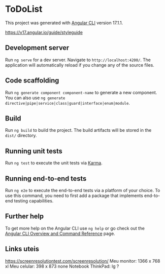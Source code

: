 # ToDoList

This project was generated with [Angular CLI](https://github.com/angular/angular-cli) version 17.1.1.

https://v17.angular.io/guide/styleguide

## Development server

Run `ng serve` for a dev server. Navigate to `http://localhost:4200/`. The application will automatically reload if you change any of the source files.

## Code scaffolding

Run `ng generate component component-name` to generate a new component. You can also use `ng generate directive|pipe|service|class|guard|interface|enum|module`.

## Build

Run `ng build` to build the project. The build artifacts will be stored in the `dist/` directory.

## Running unit tests

Run `ng test` to execute the unit tests via [Karma](https://karma-runner.github.io).

## Running end-to-end tests

Run `ng e2e` to execute the end-to-end tests via a platform of your choice. To use this command, you need to first add a package that implements end-to-end testing capabilities.

## Further help

To get more help on the Angular CLI use `ng help` or go check out the [Angular CLI Overview and Command Reference](https://angular.io/cli) page.

## Links uteis

https://screenresolutiontest.com/screenresolution/
Meu monitor: 1366 x 768 xl
Meu celular: 398 x 873 none
Notebook ThinkPad: lg ?
